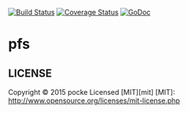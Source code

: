 [![Build Status](https://travis-ci.org/pocke/pfs.svg?branch=master)](https://travis-ci.org/pocke/pfs)
[![Coverage Status](https://img.shields.io/coveralls/pocke/pfs.svg)](https://coveralls.io/r/pocke/pfs)
[![GoDoc](https://godoc.org/github.com/pocke/pfs?status.svg)](https://godoc.org/github.com/pocke/pfs)


pfs
===============



LICENSE
-----------

Copyright &copy; 2015 pocke
Licensed [MIT][mit]
[MIT]: http://www.opensource.org/licenses/mit-license.php
